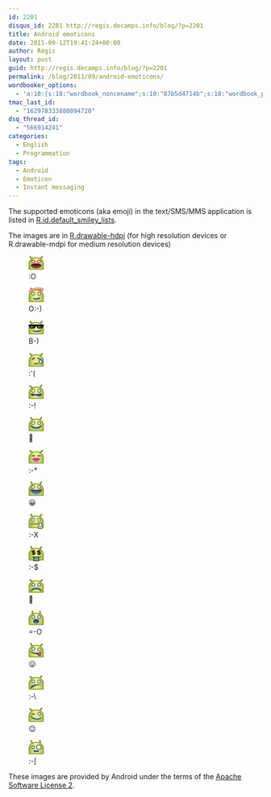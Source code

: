 ```yaml
---
id: 2201
disqus_id: 2201 http://regis.decamps.info/blog/?p=2201
title: Android emoticons
date: 2011-09-12T19:41:24+00:00
author: Régis
layout: post
guid: http://regis.decamps.info/blog/?p=2201
permalink: /blog/2011/09/android-emoticons/
wordbooker_options:
  - 'a:10:{s:18:"wordbook_noncename";s:10:"87b5d4714b";s:18:"wordbook_page_post";s:4:"-100";s:18:"wordbook_orandpage";s:1:"2";s:23:"wordbook_default_author";s:1:"1";s:23:"wordbook_extract_length";s:3:"256";s:19:"wordbook_actionlink";s:3:"300";s:18:"wordbook_attribute";s:0:"";s:29:"wordbooker_status_update_text";s:33:"New blog post :  %title% - %link%";s:23:"wordbook_scheduled_post";s:1:"1";s:17:"wordbook_new_post";s:1:"1";}'
tmac_last_id:
  - "162978333880094720"
dsq_thread_id:
  - "566914241"
categories:
  - English
  - Programmation
tags:
  - Android
  - Emoticon
  - Instant messaging
---
```

The supported emoticons (aka emoji) in the text/SMS/MMS application is listed in [R.id.default\_smiley\_lists](https://github.com/android/platform_packages_apps_mms/blob/0ccc488a98ad71c69da449afbd4492751ba12006/res/values/arrays.xml).

The images are in [R.drawable-hdpi](https://github.com/android/platform_packages_apps_mms/tree/0ccc488a98ad71c69da449afbd4492751ba12006/res/drawable-hdpi) (for high resolution devices or R.drawable-mdpi for medium resolution devices)

<div id='gallery-9' class='gallery galleryid-2201 gallery-columns-3 gallery-size-thumbnail'>
  <figure class='gallery-item'> 
  
  <div class='gallery-icon landscape'>
    <a href='http://regis.decamps.info/blog/2011/09/android-emoticons/emo_im_yelling/'><img width="30" height="30" src="/blog/wp-content/uploads/2011/09/emo_im_yelling.png" class="attachment-thumbnail size-thumbnail" alt=":O" aria-describedby="gallery-9-2206" /></a>
  </div><figcaption class='wp-caption-text gallery-caption' id='gallery-9-2206'> :O </figcaption></figure><figure class='gallery-item'> 
  
  <div class='gallery-icon landscape'>
    <a href='http://regis.decamps.info/blog/2011/09/android-emoticons/emo_im_angel/'><img width="30" height="30" src="/blog/wp-content/uploads/2011/09/emo_im_angel.png" class="attachment-thumbnail size-thumbnail" alt="O:-)" aria-describedby="gallery-9-2207" /></a>
  </div><figcaption class='wp-caption-text gallery-caption' id='gallery-9-2207'> O:-) </figcaption></figure><figure class='gallery-item'> 
  
  <div class='gallery-icon landscape'>
    <a href='http://regis.decamps.info/blog/2011/09/android-emoticons/emo_im_cool/'><img width="30" height="30" src="/blog/wp-content/uploads/2011/09/emo_im_cool.png" class="attachment-thumbnail size-thumbnail" alt="B-)" aria-describedby="gallery-9-2208" /></a>
  </div><figcaption class='wp-caption-text gallery-caption' id='gallery-9-2208'> B-) </figcaption></figure><figure class='gallery-item'> 
  
  <div class='gallery-icon landscape'>
    <a href='http://regis.decamps.info/blog/2011/09/android-emoticons/emo_im_crying/'><img width="30" height="30" src="/blog/wp-content/uploads/2011/09/emo_im_crying.png" class="attachment-thumbnail size-thumbnail" alt=":&#039;(" aria-describedby="gallery-9-2209" /></a>
  </div><figcaption class='wp-caption-text gallery-caption' id='gallery-9-2209'> :'( </figcaption></figure><figure class='gallery-item'> 
  
  <div class='gallery-icon landscape'>
    <a href='http://regis.decamps.info/blog/2011/09/android-emoticons/emo_im_foot_in_mouth/'><img width="30" height="30" src="/blog/wp-content/uploads/2011/09/emo_im_foot_in_mouth.png" class="attachment-thumbnail size-thumbnail" alt=":-!" aria-describedby="gallery-9-2210" /></a>
  </div><figcaption class='wp-caption-text gallery-caption' id='gallery-9-2210'> :-! </figcaption></figure><figure class='gallery-item'> 
  
  <div class='gallery-icon landscape'>
    <a href='http://regis.decamps.info/blog/2011/09/android-emoticons/emo_im_happy/'><img width="30" height="30" src="/blog/wp-content/uploads/2011/09/emo_im_happy.png" class="attachment-thumbnail size-thumbnail" alt=":-)" aria-describedby="gallery-9-2211" /></a>
  </div><figcaption class='wp-caption-text gallery-caption' id='gallery-9-2211'> 🙂 </figcaption></figure><figure class='gallery-item'> 
  
  <div class='gallery-icon landscape'>
    <a href='http://regis.decamps.info/blog/2011/09/android-emoticons/emo_im_kissing/'><img width="30" height="30" src="/blog/wp-content/uploads/2011/09/emo_im_kissing.png" class="attachment-thumbnail size-thumbnail" alt=":-*" aria-describedby="gallery-9-2212" /></a>
  </div><figcaption class='wp-caption-text gallery-caption' id='gallery-9-2212'> :-* </figcaption></figure><figure class='gallery-item'> 
  
  <div class='gallery-icon landscape'>
    <a href='http://regis.decamps.info/blog/2011/09/android-emoticons/emo_im_laughing/'><img width="30" height="30" src="/blog/wp-content/uploads/2011/09/emo_im_laughing.png" class="attachment-thumbnail size-thumbnail" alt=":-D" aria-describedby="gallery-9-2213" /></a>
  </div><figcaption class='wp-caption-text gallery-caption' id='gallery-9-2213'> 😀 </figcaption></figure><figure class='gallery-item'> 
  
  <div class='gallery-icon landscape'>
    <a href='http://regis.decamps.info/blog/2011/09/android-emoticons/emo_im_lips_are_sealed/'><img width="30" height="30" src="/blog/wp-content/uploads/2011/09/emo_im_lips_are_sealed.png" class="attachment-thumbnail size-thumbnail" alt=":-X" aria-describedby="gallery-9-2214" /></a>
  </div><figcaption class='wp-caption-text gallery-caption' id='gallery-9-2214'> :-X </figcaption></figure><figure class='gallery-item'> 
  
  <div class='gallery-icon landscape'>
    <a href='http://regis.decamps.info/blog/2011/09/android-emoticons/emo_im_money_mouth/'><img width="30" height="30" src="/blog/wp-content/uploads/2011/09/emo_im_money_mouth.png" class="attachment-thumbnail size-thumbnail" alt=":-$" aria-describedby="gallery-9-2215" /></a>
  </div><figcaption class='wp-caption-text gallery-caption' id='gallery-9-2215'> :-$ </figcaption></figure><figure class='gallery-item'> 
  
  <div class='gallery-icon landscape'>
    <a href='http://regis.decamps.info/blog/2011/09/android-emoticons/emo_im_sad/'><img width="30" height="30" src="/blog/wp-content/uploads/2011/09/emo_im_sad.png" class="attachment-thumbnail size-thumbnail" alt=":-(" aria-describedby="gallery-9-2216" /></a>
  </div><figcaption class='wp-caption-text gallery-caption' id='gallery-9-2216'> 🙁 </figcaption></figure><figure class='gallery-item'> 
  
  <div class='gallery-icon landscape'>
    <a href='http://regis.decamps.info/blog/2011/09/android-emoticons/emo_im_surprised/'><img width="30" height="30" src="/blog/wp-content/uploads/2011/09/emo_im_surprised.png" class="attachment-thumbnail size-thumbnail" alt="=-O" aria-describedby="gallery-9-2217" /></a>
  </div><figcaption class='wp-caption-text gallery-caption' id='gallery-9-2217'> =-O </figcaption></figure><figure class='gallery-item'> 
  
  <div class='gallery-icon landscape'>
    <a href='http://regis.decamps.info/blog/2011/09/android-emoticons/emo_im_tongue_sticking_out/'><img width="30" height="30" src="/blog/wp-content/uploads/2011/09/emo_im_tongue_sticking_out.png" class="attachment-thumbnail size-thumbnail" alt=":-P" aria-describedby="gallery-9-2218" /></a>
  </div><figcaption class='wp-caption-text gallery-caption' id='gallery-9-2218'> 😛 </figcaption></figure><figure class='gallery-item'> 
  
  <div class='gallery-icon landscape'>
    <a href='http://regis.decamps.info/blog/2011/09/android-emoticons/emo_im_undecided/'><img width="30" height="30" src="/blog/wp-content/uploads/2011/09/emo_im_undecided.png" class="attachment-thumbnail size-thumbnail" alt=":-\" aria-describedby="gallery-9-2219" /></a>
  </div><figcaption class='wp-caption-text gallery-caption' id='gallery-9-2219'> :-\ </figcaption></figure><figure class='gallery-item'> 
  
  <div class='gallery-icon landscape'>
    <a href='http://regis.decamps.info/blog/2011/09/android-emoticons/emo_im_winking/'><img width="30" height="30" src="/blog/wp-content/uploads/2011/09/emo_im_winking.png" class="attachment-thumbnail size-thumbnail" alt=";-)" aria-describedby="gallery-9-2220" /></a>
  </div><figcaption class='wp-caption-text gallery-caption' id='gallery-9-2220'> 😉 </figcaption></figure><figure class='gallery-item'> 
  
  <div class='gallery-icon landscape'>
    <a href='http://regis.decamps.info/blog/2011/09/android-emoticons/emo_im_wtf/'><img width="30" height="30" src="/blog/wp-content/uploads/2011/09/emo_im_wtf.png" class="attachment-thumbnail size-thumbnail" alt=":-[" aria-describedby="gallery-9-2221" /></a>
  </div><figcaption class='wp-caption-text gallery-caption' id='gallery-9-2221'> :-[ </figcaption></figure>
</div>

These images are provided by Android under the terms of the [Apache Software License 2](http://www.apache.org/licenses/LICENSE-2.0).
